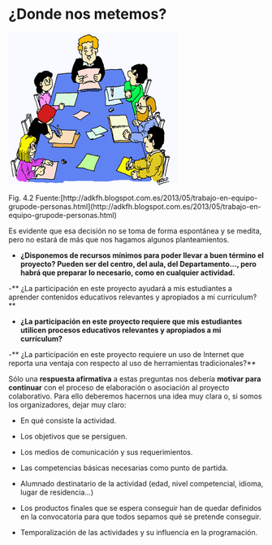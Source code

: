 
# ¿Donde nos metemos?
![](img/trabajo-en-equipo155.gif)
<td style="text-align: center;">Fig. 4.2 Fuente:[http://adkfh.blogspot.com.es/2013/05/trabajo-en-equipo-grupode-personas.html](http://adkfh.blogspot.com.es/2013/05/trabajo-en-equipo-grupode-personas.html)</td>



Es evidente que esa decisión no se toma de forma espontánea y se medita, pero no estará de más que nos hagamos algunos planteamientos.

- **&iquest;Disponemos de recursos mínimos para poder llevar a buen término el proyecto? Pueden ser del centro, del aula, del Departamento..., pero habrá que preparar lo necesario, como en cualquier actividad.**

-** &iquest;La participación en este proyecto ayudará a mis estudiantes a aprender contenidos educativos relevantes y apropiados a mi currículum?**

- **&iquest;La participación en este proyecto requiere que mis estudiantes utilicen procesos educativos relevantes y apropiados a mi currículum?**

-** &iquest;La participación en este proyecto requiere un uso de Internet que reporta una ventaja con respecto al uso de herramientas tradicionales?**

Sólo una **respuesta afirmativa** a estas preguntas nos debería **motivar para continuar** con el proceso de elaboración o asociación al proyecto colaborativo. Para ello deberemos hacernos una idea muy clara o, si somos los organizadores, dejar muy claro:

- En qué consiste la actividad.

- Los objetivos que se persiguen.

- Los medios de comunicación y sus requerimientos.

- Las competencias básicas necesarias como punto de partida.

- Alumnado destinatario de la actividad (edad, nivel competencial, idioma, lugar de residencia...)

- Los productos finales que se espera conseguir han de quedar definidos en la convocatoria para que todos sepamos qué se pretende conseguir.

- Temporalización de las actividades y su influencia en la programación.

